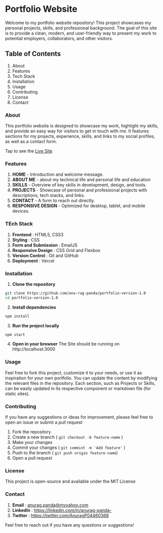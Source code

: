 # Portfolio Website

Welcome to my portfolio website repository! This project showcases my personal projects, skills, and professional background. The goal of this site is to provide a clean, modern, and user-friendly way to present my work to potential employers, collaborators, and other visitors.

## Table of Contents

1. About
2. Features
3. Tech Stack
4. Installation
5. Usage
6. Contributing
7. License
8. Contact

### About

This portfolio website is designed to showcase my work, highlight my skills, and provide an easy way for visitors to get in touch with me. It features sections for my projects, experience, skills, and links to my social profiles, as well as a contact form.

Tap to see the [Live Site](https://anuragpanda-portfolio.netlify.app)

### Features
1. **HOME** - Introduction and welcome message.
2. **ABOUT ME** - about my technical life and personal life and education
3. **SKILLS** - Overview of key skills in development, design, and tools.
4. **PROJECTS** - Showcase of personal and professional projects with descriptions, tech stacks, and links.
5. **CONTACT** - A form to reach out directly.
6. **RESPONSIVE DESIGN** - Optimized for desktop, tablet, and mobile devices.

### TEch Stack
1. **Frontend** : HTML5, CSS3
2. **Styling** : CSS
3. **Form and Submission** : EmailJS 
4. **Responsive Design** : CSS Grid and Flexbox
5. **Version Control** : Git and GitHub
6. **Deployment** : Vercel

### Installation

1. **Clone the repository**
```bash
git clone https://github.com/anu-rag-panda/portfolio-version-1.0
cd portfolio-version-1.0
```

2. **Install dependencies**
```bash
npm install
```
3. **Run the project locally** 
```bash
npm start
```
4. **Open in your browser**
The Site should be running on http://localhost:3000

### Usage

Feel free to fork this project, customize it to your needs, or use it as inspiration for your own portfolio. You can update the content by modifying the relevant files in the repository. Each section, such as Projects or Skills, can be easily updated in its respective component or markdown file (for static sites).

### Contributing

If you have any suggestions or ideas for improvement, please feel free to open an issue or submit a pull request

1. Fork the repository
2. Create a new branch ( ```git checkout -b feature-name``` )
3. Make your changes
4. Commit your changes ( ```git commint -m 'Add feature'``` )
5. Push to the branch ( ```git push origin feature-name```)
6. Open a pull request

### License
This project is open-source and available under the MIT License

### Contact

1. **Email** : anurag.panda@myyahoo.com
2. **LinkedIn** : https://linkedin.com/in/anurag-panda-
3. **Twitter** : https://twitter.com/AnuragP04460368

Feel free to reach out if you have any questions or suggestions!